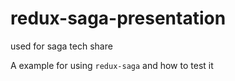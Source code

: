# redux-saga-presentation
used for saga tech share

A example for using `redux-saga` and how to test it
